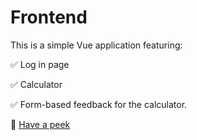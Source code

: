 # Frontend

This is a simple Vue application featuring:

✅ Log in page

✅ Calculator

✅ Form-based feedback for the calculator. 

👀 [Have a peek](https://adriawh.github.io/IDATT2105-fullstack_appliksjonsutvikling/)
